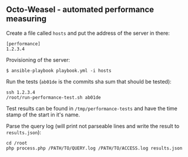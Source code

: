 ## Octo-Weasel - automated performance measuring

Create a file called `hosts` and put the address of the server in there:

```
[performance]
1.2.3.4
```

Provisioning of the server:

```
$ ansible-playbook playbook.yml -i hosts
```

Run the tests (`ab01de` is the commits sha sum that should be tested):

```
ssh 1.2.3.4
/root/run-performance-test.sh ab01de
```

Test results can be found in `/tmp/performance-tests` and have the time stamp of the start in it's name.

Parse the query log (will print not parseable lines and write the result to `results.json`):

```
cd /root
php process.php /PATH/TO/QUERY.log /PATH/TO/ACCESS.log results.json
```
